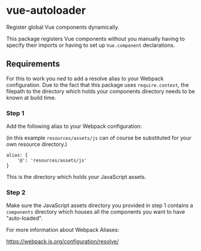 # vue-autoloader

Register global Vue components dynamically.

This package registers Vue components without you manually having to specify their imports or having to set up `Vue.component`
declarations.

## Requirements

For this to work you ned to add a resolve alias to your Webpack configuration. Due to the fact that this package
uses `require.context`, the filepath to the directory which holds your components directory
needs to be known at build time.

### Step 1

Add the following alias to your Webpack configuration: 

(in this example `resources/assets/js` can of course be substituted for your own resource directory.)

```
alias: {
    '@': 'resources/assets/js'
}
```

This is the directory which holds your JavaScript assets.

### Step 2

Make sure the JavaScript assets directory you provided in step 1 contains a `components` directory which houses all the
components you want to have "auto-loaded".

For more information about Webpack Aliases:


https://webpack.js.org/configuration/resolve/
